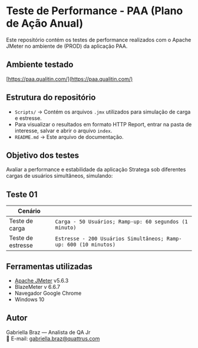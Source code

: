 # Teste de Performance - PAA (Plano de Ação Anual)

Este repositório contém os testes de performance realizados com o Apache JMeter no ambiente de (PROD) da aplicação PAA.

## Ambiente testado

[https://paa.qualitin.com/](https://paa.qualitin.com/)

## Estrutura do repositório

- `Scripts/` → Contém os arquivos `.jmx` utilizados para simulação de carga e estresse.
-  Para visualizar o resultados em formato HTTP Report, entrar na pasta de interesse, salvar e abrir o arquivo `index`.
- `README.md` → Este arquivo de documentação.

## Objetivo dos testes

Avaliar a performance e estabilidade da aplicação Stratega sob diferentes cargas de usuários simultâneos, simulando:

## Teste 01

| Cenário                          |                                                                    |
| -------------------------------- | ------------------------------------------------------------------ |
| Teste de carga                   | `Carga - 50 Usuários; Ramp-up: 60 segundos (1 minuto) `            |
| Teste de estresse                | `Estresse - 200 Usuários Simultâneos; Ramp-up: 600 (10 minutos)`   |


## Ferramentas utilizadas

- [Apache JMeter](https://jmeter.apache.org/) v5.6.3
- BlazeMeter v 6.6.7
- Navegador Google Chrome
- Windows 10

## Autor

Gabriella Braz — Analista de QA Jr  
📧 E-mail: gabriella.braz@quattrus.com
